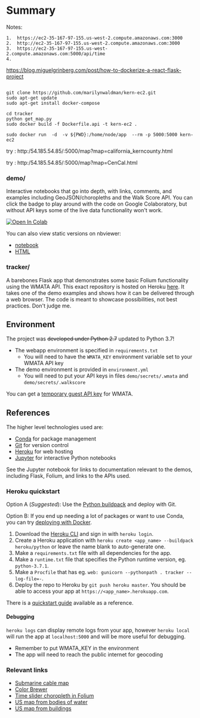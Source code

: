# Summary

Notes:

	1.	https://ec2-35-167-97-155.us-west-2.compute.amazonaws.com:3000
	2.	http://ec2-35-167-97-155.us-west-2.compute.amazonaws.com:3000
	3.	https://ec2-35-167-97-155.us-west-2.compute.amazonaws.com:5000/api/time
	4.	

https://blog.miguelgrinberg.com/post/how-to-dockerize-a-react-flask-project

```

git clone https://github.com/marilynwaldman/kern-ec2.git
sudo apt-get update
sudo apt-get install docker-compose

```

```
cd tracker
python get_map.py
sudo docker build -f Dockerfile.api -t kern-ec2 .

sudo docker run  -d  -v ${PWD}:/home/node/app  --rm -p 5000:5000 kern-ec2 

```

try : http:/54.185.54.85/:5000/map?map=california_kerncounty.html

try : http:/54.185.54.85/:5000/map?map=CenCal.html



### demo/
Interactive notebooks that go into depth, with links, comments, and examples including GeoJSON/choropleths and the Walk Score API. You can click the badge to play around with the code on Google Colaboratory, but without API keys some of the live data functionality won't work.

<a href="https://colab.research.google.com/drive/14lEUPAaoI_xKydV-0M29JwBs2ArZxPXN" target="_blank"><img src="https://colab.research.google.com/assets/colab-badge.svg" alt="Open In Colab"/></a>

You can also view static versions on nbviewer:
* [notebook](https://nbviewer.jupyter.org/github/gotoariel/folium-demo/blob/master/demo/demo.ipynb)
* [HTML](https://nbviewer.jupyter.org/github/gotoariel/folium-demo/blob/master/demo/demo.html)

### tracker/
A barebones Flask app that demonstrates some basic Folium functionality using the WMATA API. This exact repository is hosted on Heroku [here](http://whorl.herokuapp.com). It takes one of the demo examples and shows how it can be delivered through a web browser. The code is meant to showcase possibilities, not best practices. Don't judge me.

## Environment

The project was ~~developed under Python 2.7~~ updated to Python 3.7!

* The webapp environment is specified in `requirements.txt`
	* You will need to have the `WMATA_KEY` environment variable set to your WMATA API key
* The demo environment is provided in `environment.yml`
	* You will need to put your API keys in files `demo/secrets/.wmata` and `demo/secrets/.walkscore`

You can get a [temporary guest API key](https://developer.wmata.com/Products) for WMATA.

## References

The higher level technologies used are:
* [Conda](https://conda.io/docs/) for package management
* [Git](https://git-scm.com/) for version control
* [Heroku](https://www.heroku.com) for web hosting
* [Jupyter](http://jupyter.org) for interactive Python notebooks

See the Jupyter notebook for links to documentation relevant to the demos, including Flask, Folium, and links to the APIs used.

### Heroku quickstart

Option A (*Suggested*): Use the [Python buildpack](https://github.com/heroku/heroku-buildpack-python) and deploy with Git.

Option B: If you end up needing a lot of packages or want to use Conda, you can try [deploying with Docker](https://devcenter.heroku.com/categories/deploying-with-docker).

1. Download the [Heroku CLI](https://devcenter.heroku.com/articles/heroku-cli) and sign in with `heroku login`.
1. Create a Heroku application with `heroku create <app_name> --buildpack heroku/python` or leave the name blank to auto-generate one.
1. Make a `requirements.txt` file with all dependencies for the app.
1. Make a `runtime.txt` file that specifies the Python runtime version, eg. `python-3.7.1`.
1. Make a `Procfile` that has eg. `web: gunicorn --pythonpath . tracker --log-file=-`.
1. Deploy the repo to Heroku by `git push heroku master`. You should be able to access your app at `https://<app_name>.herokuapp.com`.

There is a [quickstart guide](https://devcenter.heroku.com/articles/getting-started-with-python) available as a reference.

#### Debugging

`heroku logs` can display remote logs from your app, however `heroku local` will run the app at `localhost:5000` and will be more useful for debugging.
* Remember to put WMATA_KEY in the environment
* The app will need to reach the public internet for geocoding

### Relevant links
* [Submarine cable map](https://submarine-cable-map-2015.telegeography.com/)
* [Color Brewer](http://colorbrewer2.org/#type=sequential&scheme=GnBu&n=9)
* [Time slider choropleth in Folium](https://nbviewer.jupyter.org/github/python-visualization/folium/blob/master/examples/TimeSliderChoropleth.ipynb)
* [US map from bodies of water](https://www.popularmechanics.com/science/a24199/gorgeous-map-united-states-bodies-of-water/)
* [US map from buildings](https://www.nytimes.com/interactive/2018/10/12/us/map-of-every-building-in-the-united-states.html)
